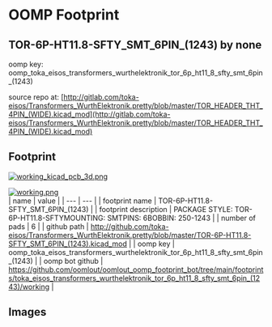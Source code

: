 # OOMP Footprint  
## TOR-6P-HT11.8-SFTY_SMT_6PIN_(1243)  by none  
  
oomp key: oomp_toka_eisos_transformers_wurthelektronik_tor_6p_ht11_8_sfty_smt_6pin_(1243)  
  
source repo at: [http://gitlab.com/toka-eisos/Transformers_WurthElektronik.pretty/blob/master/TOR_HEADER_THT_4PIN_(WIDE).kicad_mod](http://gitlab.com/toka-eisos/Transformers_WurthElektronik.pretty/blob/master/TOR_HEADER_THT_4PIN_(WIDE).kicad_mod)  
## Footprint  
  
[![working_kicad_pcb_3d.png](working_kicad_pcb_3d_600.png)](working_kicad_pcb_3d.png)  
  
[![working.png](working_600.png)](working.png)  
| name | value | 
| --- | --- | 
| footprint name | TOR-6P-HT11.8-SFTY_SMT_6PIN_(1243) | 
| footprint description | PACKAGE STYLE: TOR-6P-HT11.8-SFTYMOUNTING: SMTPINS: 6BOBBIN: 250-1243 | 
| number of pads | 6 | 
| github path | http://github.com/toka-eisos/Transformers_WurthElektronik.pretty/blob/master/TOR-6P-HT11.8-SFTY_SMT_6PIN_(1243).kicad_mod | 
| oomp key | oomp_toka_eisos_transformers_wurthelektronik_tor_6p_ht11_8_sfty_smt_6pin_(1243) | 
| oomp bot github | https://github.com/oomlout/oomlout_oomp_footprint_bot/tree/main/footprints/toka_eisos_transformers_wurthelektronik_tor_6p_ht11_8_sfty_smt_6pin_(1243)/working | 
## Images  
